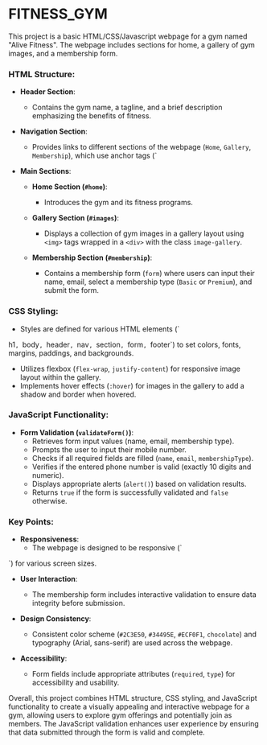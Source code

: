# FITNESS_GYM
This project is a basic HTML/CSS/Javascript webpage for a gym named "Alive Fitness". The webpage includes sections for home, a gallery of gym images, and a membership form.

### HTML Structure:
- **Header Section**: 
  - Contains the gym name, a tagline, and a brief description emphasizing the benefits of fitness.

- **Navigation Section**: 
  - Provides links to different sections of the webpage (`Home`, `Gallery`, `Membership`), which use anchor tags (`

- **Main Sections**:
  - **Home Section (`#home`)**:
    - Introduces the gym and its fitness programs.
  
  - **Gallery Section (`#images`)**:
    - Displays a collection of gym images in a gallery layout using `<img>` tags wrapped in a `<div>` with the class `image-gallery`.

  - **Membership Section (`#membership`)**:
    - Contains a membership form (`form`) where users can input their name, email, select a membership type (`Basic` or `Premium`), and submit the form.

### CSS Styling:
- Styles are defined for various HTML elements (`

h1`, `body`, `header`, `nav`, `section`, `form`, `footer`) to set colors, fonts, margins, paddings, and backgrounds.
- Utilizes flexbox (`flex-wrap`, `justify-content`) for responsive image layout within the gallery.
- Implements hover effects (`:hover`) for images in the gallery to add a shadow and border when hovered.

### JavaScript Functionality:
- **Form Validation (`validateForm()`)**:
  - Retrieves form input values (name, email, membership type).
  - Prompts the user to input their mobile number.
  - Checks if all required fields are filled (`name`, `email`, `membershipType`).
  - Verifies if the entered phone number is valid (exactly 10 digits and numeric).
  - Displays appropriate alerts (`alert()`) based on validation results.
  - Returns `true` if the form is successfully validated and `false` otherwise.

### Key Points:
- **Responsiveness**:
  - The webpage is designed to be responsive (`

<meta name="viewport" content="width=device-width, initial-scale=1.0">`) for various screen sizes.

- **User Interaction**:
  - The membership form includes interactive validation to ensure data integrity before submission.

- **Design Consistency**:
  - Consistent color scheme (`#2C3E50`, `#34495E`, `#ECF0F1`, `chocolate`) and typography (Arial, sans-serif) are used across the webpage.

- **Accessibility**:
  - Form fields include appropriate attributes (`required`, `type`) for accessibility and usability.

Overall, this project combines HTML structure, CSS styling, and JavaScript functionality to create a visually appealing and interactive webpage for a gym, allowing users to explore gym offerings and potentially join as members. The JavaScript validation enhances user experience by ensuring that data submitted through the form is valid and complete.
